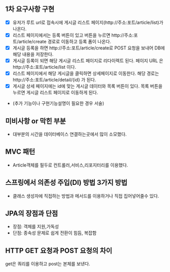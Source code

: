 ## 1차 요구사항 구현
- [x] 유저가 루트 url로 접속시에 게시글 리스트 페이지(http://주소:포트/article/list)가 나온다.
- [x] 리스트 페이지에서는 등록 버튼이 있고 버튼을 누르면 http://주소:포트/article/create 경로로 이동하고 등록 폼이 나온다.
- [x] 게시글 등록을 하면 http://주소:포트/article/create로 POST 요청을 보내어 DB에 해당 내용을 저장한다.
- [x] 게시글 등록이 되면 해당 게시글 리스트 페이지로 리다이렉트 된다. 페이지 URL 은 http://주소:포트/article/list 이다.
- [x] 리스트 페이지에서 해당 게시글을 클릭하면 상세페이지로 이동한다. 해당 경로는 http://주소:포트/article/detail/{id} 가 된다.
- [x] 게시글 상세 페이지에는 id에 맞는 게시글 데이터와 목록 버튼이 있다. 목록 버튼을 누르면 게시글 리스트 페이지로 이동하게 된다.

- (추가 기능이나 구현기능설명이 필요한 경우 서술)

## 미비사항 or 막힌 부분
- 대부분의 시간을 데이터베이스 연결하는곳에서 많이 소모했다.

## MVC 패턴
- Article객체를 필두로 컨트롤러,서비스,리포지터리를 이용했다.

## 스프링에서 의존성 주입(DI) 방법 3가지 방법
- 클래스 생성자에 직접하는 방법과 메서드를 이용하거나 직접 집어넣어줄수 있다.

## JPA의 장점과 단점
- 장점: 객체를 지원,가독성
- 단점: 종속성 문제로 쉽게 전환이 힘듬, 복잡함

## HTTP GET 요청과 POST 요청의 차이
get은 쿼리를 이용하고 post는 본체를 보낸다.